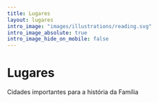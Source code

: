 ```yaml
---
title: Lugares
layout: lugares
intro_image: "images/illustrations/reading.svg"
intro_image_absolute: true
intro_image_hide_on_mobile: false
---
```


# Lugares

Cidades importantes para a história da Família
